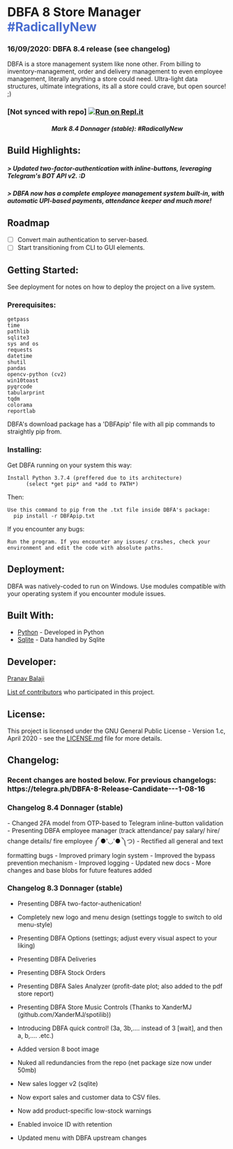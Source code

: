 # DBFA 8 Store Manager <span style="color: #496dd0">#RadicallyNew</span>
### 16/09/2020: DBFA 8.4 release (see changelog)
  
   
DBFA is a store management system like none other. From billing to inventory-management, order and delivery management to even employee management, literally anything a store could need. Ultra-light data structures, ultimate integrations, its all a store could crave, but open source! ;)

### [Not synced with repo] [![Run on Repl.it](https://repl.it/badge/github/deltaonealpha/DBFA)](https://repl.it/github/deltaonealpha/DBFA)

<h5 align="center">Mark 8.4 Donnager (stable): #RadicallyNew </h5>

## Build Highlights:
<h5>> Updated two-factor-authentication with inline-buttons, leveraging Telegram's BOT API v2. :D</h5>
<h5>> DBFA now has a complete employee management system built-in, with automatic UPI-based payments, attendance keeper and much more!</h5>

## Roadmap
- [ ] Convert main authentication to server-based.
- [ ] Start transitioning from CLI to GUI elements.

## Getting Started:
See deployment for notes on how to deploy the project on a live system.

### Prerequisites:

```
getpass
time
pathlib
sqlite3
sys and os
requests
datetime
shutil
pandas
opencv-python (cv2)
win10toast
pyqrcode
tabularprint
tqdm
colorama
reportlab
```
DBFA's download package has a 'DBFApip' file with all pip commands to straightly pip from.

### Installing:
Get DBFA running on your system this way:

```
Install Python 3.7.4 (preffered due to its architecture)
      (select *get pip* and *add to PATH*)
```

Then:
```
Use this command to pip from the .txt file inside DBFA's package:
  pip install -r DBFApip.txt
```

If you encounter any bugs:
```
Run the program. If you encounter any issues/ crashes, check your environment and edit the code with absolute paths.
```

## Deployment:
DBFA was natively-coded to run on Windows. Use modules compatible with your operating system if you encounter module issues.


## Built With:
* [Python](https://www.python.org/) - Developed in Python
* [Sqlite](https://www.sqlite.org/index.html) - Data handled by Sqlite


## Developer:
<p><a href="https://t.me/deltaonealpha">Pranav Balaji</p>

List of [contributors](https://github.com/deltaonealpha/DBFA/contributors) who participated in this project.

## License:
This project is licensed under the GNU General Public License - Version 1.c, April 2020 - see the [LICENSE.md](LICENSE.md) file for more details.

## Changelog:
<h3>Recent changes are hosted below. For previous changelogs: https://telegra.ph/DBFA-8-Release-Candidate---1-08-16</h3>

<h3>Changelog 8.4 Donnager (stable)</h3>
- Changed 2FA model from OTP-based to Telegram inline-button validation
- Presenting DBFA employee manager (track attendance/ pay salary/ hire/ change details/ fire employee ༼ ●'◡'● ༽つ)
- Rectified all general and text formatting bugs
- Improved primary login system
- Improved the bypass prevention mechanism
- Improved logging
- Updated new docs
- More changes and base blobs for future features added

<h3>Changelog 8.3 Donnager (stable)</h3>

-    Presenting DBFA two-factor-authenication!

-    Completely new logo and menu design (settings toggle to switch to old menu-style)


-    Presenting DBFA Options (settings; adjust every visual aspect to your liking)

-    Presenting DBFA Deliveries 

-    Presenting DBFA Stock Orders

-    Presenting DBFA Sales Analyzer (profit-date plot; also added to the pdf store report)

-    Presenting DBFA Store Music Controls (Thanks to XanderMJ (github.com/XanderMJ/spotilib))

-    Introducing DBFA quick control! (3a, 3b,.... instead of 3 [wait], and then a, b,.... .etc.)



-    Added version 8 boot image

-    Nuked all redundancies from the repo (net package size now under 50mb)

-    New sales logger v2 (sqlite)

-    Now export sales and customer data to CSV files.

-    Now add product-specific low-stock warnings     

-    Enabled invoice ID with retention

-    Updated menu with DBFA upstream changes



